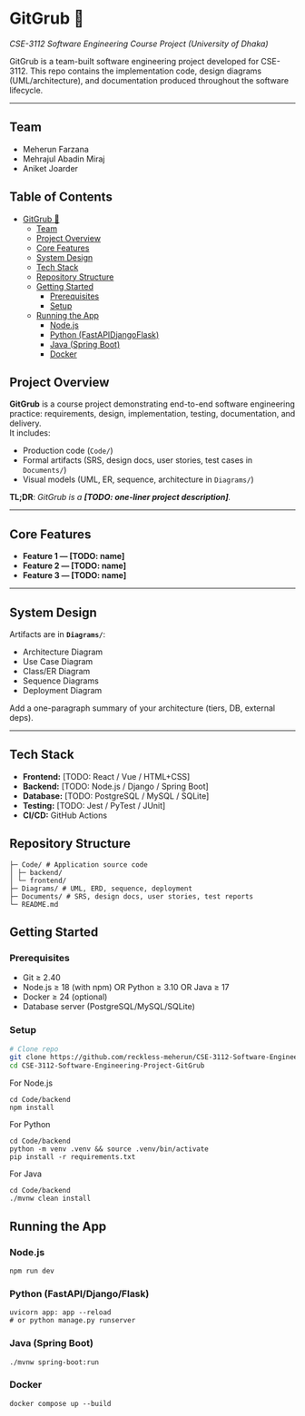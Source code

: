 # GitGrub 🍔

_CSE-3112 Software Engineering Course Project (University of Dhaka)_

GitGrub is a team-built software engineering project developed for CSE-3112. This repo contains the implementation code, design diagrams (UML/architecture), and documentation produced throughout the software lifecycle.

---
## Team
- Meherun Farzana
- Mehrajul Abadin Miraj
- Aniket Joarder

## Table of Contents

- [GitGrub 🍔](#gitgrub-)
  - [Team](#team)
  - [Project Overview](#project-overview)
  - [Core Features](#core-features)
  - [System Design](#system-design)
  - [Tech Stack](#tech-stack)
  - [Repository Structure](#repository-structure)
  - [Getting Started](#getting-started)
    - [Prerequisites](#prerequisites)
    - [Setup](#setup)
  - [Running the App](#running-the-app)
    - [Node.js](#nodejs)
    - [Python (FastAPIDjangoFlask)](#python-fastapidjangoflask)
    - [Java (Spring Boot)](#java-spring-boot)
    - [Docker](#docker)

## Project Overview

**GitGrub** is a course project demonstrating end-to-end software engineering practice: requirements, design, implementation, testing, documentation, and delivery.  
It includes:

- Production code (`Code/`)
- Formal artifacts (SRS, design docs, user stories, test cases in `Documents/`)
- Visual models (UML, ER, sequence, architecture in `Diagrams/`)

**TL;DR**: _GitGrub is a **[TODO: one-liner project description]**._

---

## Core Features

- **Feature 1 — [TODO: name]**
- **Feature 2 — [TODO: name]**
- **Feature 3 — [TODO: name]**

---

## System Design

Artifacts are in **`Diagrams/`**:

- Architecture Diagram
- Use Case Diagram
- Class/ER Diagram
- Sequence Diagrams
- Deployment Diagram

Add a one-paragraph summary of your architecture (tiers, DB, external deps).

---

## Tech Stack

- **Frontend:** [TODO: React / Vue / HTML+CSS]
- **Backend:** [TODO: Node.js / Django / Spring Boot]
- **Database:** [TODO: PostgreSQL / MySQL / SQLite]
- **Testing:** [TODO: Jest / PyTest / JUnit]
- **CI/CD:** GitHub Actions

## Repository Structure
```
├─ Code/ # Application source code
│ ├─ backend/
│ └─ frontend/
├─ Diagrams/ # UML, ERD, sequence, deployment
├─ Documents/ # SRS, design docs, user stories, test reports
└─ README.md

```

## Getting Started

### Prerequisites

- Git ≥ 2.40  
- Node.js ≥ 18 (with npm) OR Python ≥ 3.10 OR Java ≥ 17  
- Docker ≥ 24 (optional)  
- Database server (PostgreSQL/MySQL/SQLite)

### Setup

```bash
# Clone repo
git clone https://github.com/reckless-meherun/CSE-3112-Software-Engineering-Project-GitGrub.git
cd CSE-3112-Software-Engineering-Project-GitGrub
```
For Node.js
```
cd Code/backend
npm install
```
For Python
```
cd Code/backend
python -m venv .venv && source .venv/bin/activate
pip install -r requirements.txt
```
For Java
```
cd Code/backend
./mvnw clean install
```
## Running the App

### Node.js
```
npm run dev
```
### Python (FastAPI/Django/Flask)
```
uvicorn app: app --reload
# or python manage.py runserver
```
### Java (Spring Boot)
```
./mvnw spring-boot:run
```
### Docker
```
docker compose up --build
```

